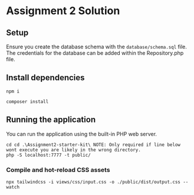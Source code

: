 # Assignment 2 Solution

## Setup

Ensure you create the database schema with the `database/schema.sql` file. The credentials for the database can be added within the Repository.php file.

## Install dependencies

```
npm i
```

```
composer install
```

## Running the application

You can run the application using the built-in PHP web server.


```
cd cd .\Assignment2-starter-kit\ NOTE: Only required if line below wont execute you are likely in the wrong directory.
php -S localhost:7777 -t public/
```

### Compile and hot-reload CSS assets

```
npx tailwindcss -i views/css/input.css -o ./public/dist/output.css --watch
```
